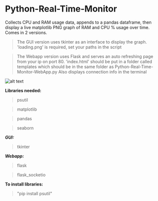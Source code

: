 # Python-Real-Time-Monitor

Collects CPU and RAM usage data, appends to a pandas dataframe, 
then display a live matplotlib PNG graph of RAM and CPU % usage over time.
Comes in 2 versions.

>The GUI version uses tkinter as an interface to display the graph.
>'loading.png' is required, set your paths in the script 

>The Webapp version uses Flask and serves an auto refreshing page from your ip on port 80.
>'index.html' should be put in a folder called templates which should be in
>the same folder as Python-Real-Time-Monitor-WebApp.py
>Also displays connection info in the terminal


![alt text](https://github.com/BobbyLeonard/Python-Utilisation-Monitor/blob/master/sns.jpg)

**Libraries needed:**
  
  >psutil
  
  >matplotlib
  
  >pandas
  
  >seaborn
  
***GUI:***

  >tkinter

***Webapp:***

  >flask

  >flask_socketio
  
**To install libraries:** 

>"pip install psutil"

